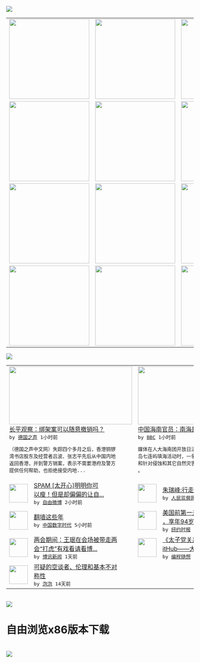 

<a href="https://github.com/greatfire/z/raw/master/FreeBrowser.apk"><img src="https://raw.githubusercontent.com/greatfire/wiki/master/x/header.png" /></a><table><tr><td width="262" align="center" valign="center"><a href="https://github.com/greatfire/wiki/wiki/nyt" title="纽约时报中文网 国际纵览"><img src="https://raw.githubusercontent.com/greatfire/wiki/master/x/nyt_flag.png" width="215"/></a></td><td width="262" align="center" valign="center"><a href="https://github.com/greatfire/wiki/wiki/dw" title=""><img src="https://raw.githubusercontent.com/greatfire/wiki/master/x/dw_flag.png" width="215"/></a></td><td width="262" align="center" valign="center"><a href="https://github.com/greatfire/wiki/wiki/rmjd" title=""><img src="https://raw.githubusercontent.com/greatfire/wiki/master/x/rmjd_flag.png" width="215"/></a></td></tr><tr><td width="262" align="center" valign="center"><a href="https://github.com/paopaonetizen/website" title="泡泡 - 未经审查的互联网信息"><img src="https://raw.githubusercontent.com/greatfire/wiki/master/x/pp_flag.png" width="215"/></a></td><td width="262" align="center" valign="center"><a href="https://github.com/getlantern/mirror" title="以及自由微博和GreatFire.org官方中文论坛"><img src="https://raw.githubusercontent.com/greatfire/wiki/master/x/lantern_flag.png" width="215"/></a></td><td width="262" align="center" valign="center"><a href="https://github.com/cdtmirrors/m/" title=""><img src="https://raw.githubusercontent.com/greatfire/wiki/master/x/cdt_flag.png" width="215"/></a></td></tr><tr><td width="262" align="center" valign="center"><a href="https://github.com/program-think/blog" title="编程随想的博客"><img src="https://raw.githubusercontent.com/greatfire/wiki/master/x/pt_flag.png" width="215"/></a></td><td width="262" align="center" valign="center"><a href="https://github.com/greatfire/wiki/wiki/bbc" title=""><img src="https://raw.githubusercontent.com/greatfire/wiki/master/x/bbc_flag.png" width="215"/></a></td><td width="262" align="center" valign="center"><a href="https://github.com/freeweibo/s" title="自由微博 - 匿名和不受屏蔽的新浪微博搜索"><img src="https://raw.githubusercontent.com/greatfire/wiki/master/x/fw_flag.png" width="215"/></a></td></tr><tr><td width="262" align="center" valign="center"><a href="https://github.com/greatfire/wiki/wiki/google" title=""><img src="https://raw.githubusercontent.com/greatfire/wiki/master/x/google_flag.png" width="215"/></a></td><td width="262" align="center" valign="center"><a href="https://github.com/bxnews/boxun" title=""><img src="https://raw.githubusercontent.com/greatfire/wiki/master/x/bx_flag.png" width="215"/></a></td><td width="262" align="center" valign="center"><a href="https://github.com/greatfire/wiki/wiki/open-source" title="欢迎访问GreatFire.org开发者项目网站"><img src="https://raw.githubusercontent.com/greatfire/wiki/master/x/open-source_flag.png" width="215"/></a></td></tr></table><img src="https://raw.githubusercontent.com/greatfire/wiki/master/x/newsfeed text.png" /><table cols="4"><tr><td colspan="2" width="380"><a href="http://dw.com/p/1I8kX?maca=chi-GK-text-greatfire-all-chinese-15625-xml-mrss"><img src="http://www.dw.com/image/0,,18965554_302,00.jpg" width="330" height="156"/></a></br><a href="http://dw.com/p/1I8kX?maca=chi-GK-text-greatfire-all-chinese-15625-xml-mrss">长平观察：绑架案可以随意撤销吗？</a></br><kbd> by <a href="http://dw.de">德国之声</a> 1小时前 </kbd></br><pre>（德国之声中文网）失踪四个多月之后，香港铜锣<br/>湾书店股东及经营者吕波、张志平先后从中国内地<br/>返回香港，并到警方销案，表示不需要港府及警方<br/>提供任何帮助，也拒绝接受内地...</pre></td><td colspan="2" width="380"><a href="http://www.bbc.com/zhongwen/simp/world/2016/03/160307_south_china_sea_hainan"><img src="http://a.files.bbci.co.uk/worldservice/live/assets/images/2016/03/07/160307144946_south_china_sea_144x81_google_nocredit.jpg" width="330" height="156"/></a></br><a href="http://www.bbc.com/zhongwen/simp/world/2016/03/160307_south_china_sea_hainan">中国海南官员：南海是海南渔民的“祖宗海”</a></br><kbd> by <a href="http://www.bbc.co.uk/zhongwen/simp">BBC</a> 1小时前 </kbd></br><pre>媒体在人大海南团开放日活动上问道中国在西沙群<br/>岛七连屿填海活动时，一名当地官员指出码头建筑<br/>和针对侵蚀和其它自然灾害的基础设施改善与创新<br/>。</pre></td></tr><tr><td><img src="https://raw.githubusercontent.com/greatfire/wiki/master/x/fw_logo.png" width="50" height="50"/></td><td width="280"><a href="https://freeweibo.com/weibo/3950511176474191">SPAM [太开心]明明你可<br/>以瘦！但是却偏偏的让自...</a></br><kbd> by <a href="https://freeweibo.com/">自由微博</a> 2小时前 </kbd></td><td><img src="http://www.rmjdw.com/uploads/160307/3-16030G3341J52.jpg" width="50" height="50"/></td><td width="280"><a href="http://www.rmjdw.com//fazhizhongguo/20160307/15517.html">朱瑞峰:行走在悬崖之间 </a></br><kbd> by <a href="http://www.rmjdw.com/">人民监督网</a> 2小时前 </kbd></td></tr><tr><td><img src="http://i2.wp.com/3.im.guokr.com/-bjN1Cdw3JgEPY6w4Nwksb7E1-OMtXm2_VanYO7_UZZ9AQAArwEAAEpQ.jpg?resize=353%2C400" width="50" height="50"/></td><td width="280"><a href="http://feedproxy.google.com/~r/chinadigitaltimes/zKps/~3/8MF8G9PS7cc/">翻墙这些年</a></br><kbd> by <a href="http://chinadigitaltimes.net/chinese/">中国数字时代</a> 5小时前 </kbd></td><td><img src="http://static01.nyt.com/images/2013/02/06/obituaries/20130206NancyReagan-obit-slide-T1ZX/20130206NancyReagan-obit-slide-T1ZX-articleLarge.jpg" width="50" height="50"/></td><td width="280"><a href="https://d3qlz4p8smvoli.cloudfront.net/people/20160307/t07reagan/">美国前第一夫人南希·里根逝世<br/>，享年94岁</a></br><kbd> by <a href="http://m.cn.nytimes.com/">纽约时报</a> 11小时前 </kbd></td></tr><tr><td><img src="http://www.boxun.com/news/images/2016/03/201603072132china1.jpg" width="50" height="50"/></td><td width="280"><a href="http://www.boxun.com/news/gb/china/2016/03/201603072132.shtml">两会期间：王珉在会场被带走两<br/>会“打虎”有戏看请看博...</a></br><kbd> by <a href="http://www.boxun.com">博讯新闻</a> 1天前 </kbd></td><td><img src="https://raw.githubusercontent.com/greatfire/wiki/master/x/pt_logo.png" width="50" height="50"/></td><td width="280"><a href="http://feedproxy.google.com/~r/programthink/~3/yJpdxJyRuKo/Zhao-at-GitHub.html">《太子党关系网络》开源到 G<br/>itHub——大伙儿一...</a></br><kbd> by <a href="http://program-think.blogspot.com">编程随想</a> 7天前 </kbd></td></tr><tr><td><img src="https://raw.githubusercontent.com/greatfire/wiki/master/x/pp_logo.png" width="50" height="50"/></td><td width="280"><a href="https://pao-pao.net/article/675">可疑的空谈者、伦理和基本不对<br/>称性</a></br><kbd> by <a href="https://pao-pao.net">泡泡</a> 14天前 </kbd></td></table></br><a href="https://github.com/greatfire/z/raw/master/FreeBrowser.apk"><img src="https://raw.githubusercontent.com/greatfire/wiki/master/x/download app.png" /></a><h1>自由浏览x86版本下载<h1><a href="https://github.com/greatfire/z/raw/master/FreeBrowser-x86.apk"><img src="https://raw.githubusercontent.com/greatfire/images/master/fb86.qr.png" /></a>